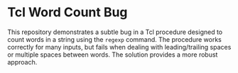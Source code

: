 # Tcl Word Count Bug

This repository demonstrates a subtle bug in a Tcl procedure designed to count words in a string using the `regexp` command.  The procedure works correctly for many inputs, but fails when dealing with leading/trailing spaces or multiple spaces between words.  The solution provides a more robust approach.